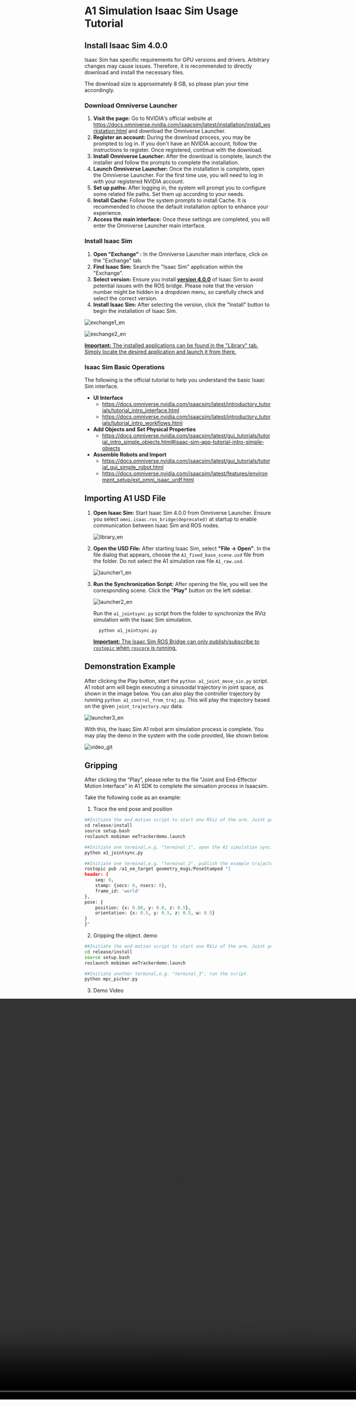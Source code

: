 # A1 Simulation Isaac Sim Usage Tutorial

## Install Isaac Sim 4.0.0

Isaac Sim has specific requirements for GPU versions and drivers. Arbitrary changes may cause issues. Therefore, it is recommended to directly download and install the necessary files.

The download size is approximately 8 GB, so please plan your time accordingly.

### Download Omniverse Launcher

1. **Visit the page:** Go to NVIDIA's official website at https://docs.omniverse.nvidia.com/isaacsim/latest/installation/install_workstation.html and download the Omniverse Launcher.
2. **Register an account:** During the download process, you may be prompted to log in. If you don't have an NVIDIA account, follow the instructions to register. Once registered, continue with the download.
3. **Install** **Omniverse Launcher:** After the download is complete, launch the installer and follow the prompts to complete the installation.
4. **Launch Omniverse Launcher:** Once the installation is complete, open the Omniverse Launcher. For the first time use, you will need to log in with your registered NVIDIA account.
5. **Set up paths:** After logging in, the system will prompt you to configure some related file paths. Set them up according to your needs.
6. **Install** **Cache:** Follow the system prompts to install Cache. It is recommended to choose the default installation option to enhance your experience.
7. **Access the main interface:** Once these settings are completed, you will enter the Omniverse Launcher main interface.

### Install Isaac Sim

1. **Open "Exchange" :** In the Omniverse Launcher main interface, click on the "Exchange" tab.
2. **Find Isaac Sim:** Search the "Isaac Sim" application within the "Exchange".
3. **Select version:** Ensure you install **<u>version 4.0.0</u>** of Isaac Sim to avoid potential issues with the ROS bridge. Please note that the version number might be hidden in a dropdown menu, so carefully check and select the correct version.
4. **Install** **Isaac Sim:** After selecting the version, click the "Install" button to begin the installation of Isaac Sim.

![exchange1_en](assets/exchange1_en.png)

![exchange2_en](assets/exchange2_en.png)

<u>**Important:** The installed applications can be found in the "Library" tab. Simply locate the desired application and launch it from there.</u>

### Isaac Sim Basic Operations

The following is the official tutorial to help you understand the basic Isaac Sim interface.

- **UI** **Interface**
    - https://docs.omniverse.nvidia.com/isaacsim/latest/introductory_tutorials/tutorial_intro_interface.html
    - https://docs.omniverse.nvidia.com/isaacsim/latest/introductory_tutorials/tutorial_intro_workflows.html
- **Add Objects and** **Set** **Physical Properties**
    - https://docs.omniverse.nvidia.com/isaacsim/latest/gui_tutorials/tutorial_intro_simple_objects.html#isaac-sim-app-tutorial-intro-simple-objects
- **Assemble Robots and Import**
    - https://docs.omniverse.nvidia.com/isaacsim/latest/gui_tutorials/tutorial_gui_simple_robot.html
    - https://docs.omniverse.nvidia.com/isaacsim/latest/features/environment_setup/ext_omni_isaac_urdf.html



## Importing A1 USD File

1. **Open Isaac Sim:** Start Isaac Sim 4.0.0 from Omniverse Launcher. Ensure you select `omni.isaac.ros_bridge(deprecated)` at startup to enable communication between Isaac Sim and ROS nodes.

   ![library_en](assets/library_en.png)

2. **Open the USD File:** After starting Isaac Sim, select **"File -> Open"**. In the file dialog that appears, choose the `A1_fixed_base_scene.usd` file from the folder. Do not select the A1 simulation raw file `A1_raw.usd`.

   ![launcher1_en](assets/launcher1_en.png)



3. **Run the Synchronization Script:** After opening the file, you will see the corresponding scene. Click the "**Play"** button on the left sidebar.

   ![launcher2_en](assets/launcher2_en.png)

   Run the `a1_jointsync.py` script from the folder to synchronize the RViz simulation with the Isaac Sim simulation.

    ```shell
      python a1_jointsync.py
    ```

   <u>**Important:** The Isaac Sim ROS Bridge can only publish/subscribe to `rostopic` when `roscore` is running.</u>



## Demonstration Example

After clicking the Play button, start the `python a1_joint_move_sin.py` script. A1 robot arm will begin executing a sinusoidal trajectory in joint space, as shown in the image below. You can also play the controller trajectory by running `python a1_control_from_traj.py`. This will play the trajectory based on the given `joint_trajectory.npz` data.

![launcher3_en](assets/launcher3_en.jpg)

With this, the Isaac Sim A1 robot arm simulation process is complete. You may play the demo in the system with the code provided, like shown below.

![video_git](./assets/a1_asaacsim_demo.gif)


## Gripping

After clicking the “Play”, please refer to the file "Joint and End-Effector Motion Interface" in A1 SDK to complete the simuation process in Isaacsim.

Take the following code as an example:

1. Trace the end pose and position
```python
##Initiate the end motion script to start one RViz of the arm. Joint position is on zero-point by default.
cd release/install
source setup.bash
roslaunch mobiman eeTrackerdemo.launch

##Initiate one terminal,e.g. "terminal_1", open the A1 simulation sync.
python a1_jointsync.py

##Initiate one terminal,e.g. "terminal_2", publish the example trajactory ponits.
rostopic pub /a1_ee_target geometry_msgs/PoseStamped "{
header: {
    seq: 0,
    stamp: {secs: 0, nsecs: 0},
    frame_id: 'world'
},
pose: {
    position: {x: 0.08, y: 0.0, z: 0.5},
    orientation: {x: 0.5, y: 0.5, z: 0.5, w: 0.5}
}
}"
```

2. Gripping the object. demo
```Bash
##Initiate the end motion script to start one RViz of the arm. Joint position is on zero-point by default.
cd release/install
source setup.bash
roslaunch mobiman eeTrackerdemo.launch

##Initiate another terminal,e.g. "terminal_3", run the script.
python mpc_picker.py
```

3. Demo Video
<div style="display: flex; justify-content: center; align-items: center;">
<video width="1920" height="1080" controls>
  <source src="../assets/mp4_1.mp4" type="video/mp4">
  Your browser does not support the video tag.
</video>
</div>